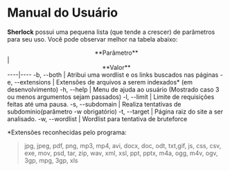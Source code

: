 # Manual do Usuário

**Sherlock** possui uma pequena lista (que tende a crescer) de parâmetros para
seu uso. Você pode observar melhor na tabela abaixo:

<center>**Parâmetro**</center> | <center>**Valor**</center>
----|----
-b, --both | Atribui uma wordlist e os links buscados nas páginas
-e, --extensions | Extensões de arquivos a serem indexados* (em desenvolvimento)
-h, --help | Menu de ajuda ao usuário (Mostrado caso 3 ou menos argumentos sejam passados)
-l, --limit | Limite de requisições feitas até uma pausa.
-s, --subdomain | Realiza tentativas de subdominio(parâmetro -w obrigatório)
-t, --target | Página raiz do site a ser analisado.
-w, --wordlist | Wordlist para tentativa de bruteforce


\*Extensões reconhecidas pelo programa:
> jpg, jpeg, pdf, png, mp3, mp4, avi, docx, doc, odt, txt,gif, js, css, csv, exe, mov, psd, tar, zip, wav, xml, xsl, ppt, pptx, m4a, ogg, m4v, ogv, 3gp, mpg, 3gp, xls
